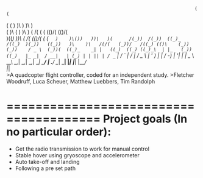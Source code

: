                                                                         (      (     
   (                    (                             )                  )\ )   )\ )  
 ( )\      (       )    )\ )                       ( /(     (    (      (()/(  (()/(  
 )((_)    ))\   ( /(   (()/(    (     (    `  )    )\())   ))\   )(      /(_))  /(_)) 
((_)_    /((_)  )(_))   ((_))   )\    )\   /(/(   (_))/   /((_) (()\    (_))   (_))   
 / _ \  (_))(  ((_)_    _| |   ((_)  ((_) ((_)_\  | |_   (_))    ((_)   |_ _|  / __|  
| (_) | | || | / _` | / _` |  / _|  / _ \ | '_ \) |  _|  / -_)  | '_|    | |   \__ \  
 \__\_\  \_,_| \__,_| \__,_|  \__|  \___/ | .__/   \__|  \___|  |_|     |___|  |___/  
                                          |_|                                         
					>A quadcopter flight controller, coded for an independent study.
							>Fletcher Woodruff, Luca Scheuer, Matthew Luebbers, Tim Randolph

=======================================
Project goals (In no particular order):
=======================================
* Get the radio transmission to work for manual control
* Stable hover using gryoscope and accelerometer
* Auto take-off and landing
* Following a pre set path
